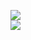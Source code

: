 [![](https://img.shields.io/badge/Made%20With-Github%20Spray-lightgrey.svg?style=for-the-badge&logo=github)](https://github.com/Annihil/github-spray#6597)  
[![](https://i.imgur.com/2DrTn0Z.gif)](https://github.com/Annihil/github-spray)